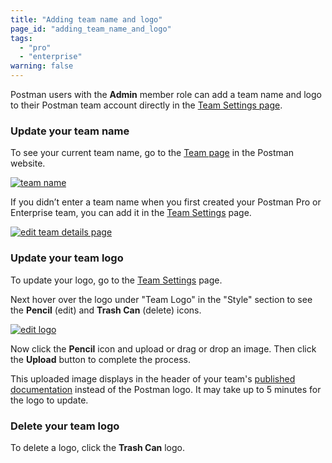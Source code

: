 ```yaml
---
title: "Adding team name and logo"
page_id: "adding_team_name_and_logo"
tags: 
  - "pro"
  - "enterprise"
warning: false
---
```


Postman users with the **Admin** member role can add a team name and logo to their Postman team account directly in the [Team Settings page](https://go.postman.co/settings/team/general).

### Update your team name

To see your current team name, go to the [Team page](https://go.postman.co/team) in the Postman website.

[![team name](https://s3.amazonaws.com/postman-static-getpostman-com/postman-docs/WS-docs-team2-1.png)](https://s3.amazonaws.com/postman-static-getpostman-com/postman-docs/WS-docs-team2-1.png)

If you didn’t enter a team name when you first created your Postman Pro or Enterprise team, you can add it in the [Team Settings](https://go.postman.co/settings/team/general) page.

[![edit team details page](https://s3.amazonaws.com/postman-static-getpostman-com/postman-docs/WS-team-settings-plain-1.png)](https://s3.amazonaws.com/postman-static-getpostman-com/postman-docs/WS-team-settings-plain-1.png)

### Update your team logo

To update your logo, go to the [Team Settings](https://go.postman.co/settings/team/general) page.

Next hover over the logo under "Team Logo" in the "Style" section to see the **Pencil** (edit) and **Trash Can** (delete) icons.

[![edit logo](https://s3.amazonaws.com/postman-static-getpostman-com/postman-docs/WS-team-logo-edit-1.png)](https://s3.amazonaws.com/postman-static-getpostman-com/postman-docs/WS-team-logo-edit-1.png)

Now click the **Pencil** icon and upload or drag or drop an image. Then click the **Upload** button to complete the process.

This uploaded image displays in the header of your team's [published documentation](/docs/postman/api_documentation/publishing_public_docs) instead of the Postman logo. It may take up to 5 minutes for the logo to update.

### Delete your team logo

To delete a logo, click the **Trash Can** logo.






